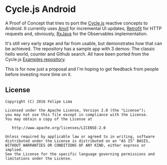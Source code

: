 Cycle.js Android
=========

A Proof of Concept that tries to port the [Cycle.js](http://cycle.js.org) reactive concepts to Android.
It currently uses [Anvil](https://github.com/zserge/anvil) for incremental UI updates, [Retrofit](https://github.com/square/retrofit)
for HTTP requests and, obviously, [RxJava](https://github.com/ReactiveX/RxJava) for the Observables
implementation.

It's still very early stage and far from usable, but demonstrates how that can be achieved.
The repository has a sample app with 3 demos: The classic hello world, counter and Github search.
All have been ported from the Cycle.js [Examples repository](https://github.com/cyclejs/examples).

This is for now just a proposal and I'm hoping to get feedback from people before investing more time
on it.


License
-------

    Copyright (C) 2016 Felipe Lima

    Licensed under the Apache License, Version 2.0 (the "License");
    you may not use this file except in compliance with the License.
    You may obtain a copy of the License at

       http://www.apache.org/licenses/LICENSE-2.0

    Unless required by applicable law or agreed to in writing, software
    distributed under the License is distributed on an "AS IS" BASIS,
    WITHOUT WARRANTIES OR CONDITIONS OF ANY KIND, either express or implied.
    See the License for the specific language governing permissions and
    limitations under the License.



